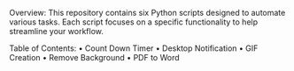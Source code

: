 

Overview:
This repository contains six Python scripts designed to automate various tasks. Each script focuses on a specific functionality to help streamline your workflow.

Table of Contents:
•	Count Down Timer
•	Desktop Notification
•	GIF Creation
•	Remove Background
•	PDF to Word

